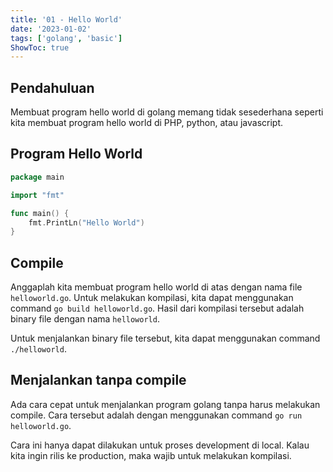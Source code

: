```yaml
---
title: '01 - Hello World'
date: '2023-01-02'
tags: ['golang', 'basic']
ShowToc: true
---
```


## Pendahuluan

Membuat program hello world di golang memang tidak sesederhana seperti kita membuat program hello world di PHP, python, atau javascript.

## Program Hello World

```go
package main

import "fmt"

func main() {
    fmt.PrintLn("Hello World")
}
```

## Compile

Anggaplah kita membuat program hello world di atas dengan nama file `helloworld.go`. Untuk melakukan kompilasi, kita dapat menggunakan command `go build helloworld.go`. Hasil dari kompilasi tersebut adalah binary file dengan nama `helloworld`.

Untuk menjalankan binary file tersebut, kita dapat menggunakan command `./helloworld`.

## Menjalankan tanpa compile

Ada cara cepat untuk menjalankan program golang tanpa harus melakukan compile. Cara tersebut adalah dengan menggunakan command `go run helloworld.go`.

Cara ini hanya dapat dilakukan untuk proses development di local. Kalau kita ingin rilis ke production, maka wajib untuk melakukan kompilasi.